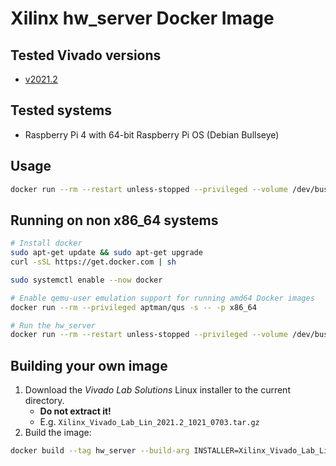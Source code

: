 # Xilinx hw_server Docker Image

## Tested Vivado versions

- [v2021.2](https://hub.docker.com/layers/stv0g/hw_server/v2021.2/images/sha256-f313302910f88244cee6593d2a6ffb542b74ff044484c445e83d978b45046cfd?context=explore)

## Tested systems

- Raspberry Pi 4 with 64-bit Raspberry Pi OS (Debian Bullseye)

## Usage

```bash
docker run --rm --restart unless-stopped --privileged --volume /dev/bus/usb:/dev/bus/usb --publish 3121:3121 --detach stv0g/hw_server
```

## Running on non x86_64 systems


```bash
# Install docker
sudo apt-get update && sudo apt-get upgrade
curl -sSL https://get.docker.com | sh

sudo systemctl enable --now docker

# Enable qemu-user emulation support for running amd64 Docker images
docker run --rm --privileged aptman/qus -s -- -p x86_64

# Run the hw_server
docker run --rm --restart unless-stopped --privileged --volume /dev/bus/usb:/dev/bus/usb --publish 3121:3121 --detach stv0g/hw_server
```

## Building your own image

1. Download the _Vivado Lab Solutions_ Linux installer to the current directory.
   - **Do not extract it!**
   - E.g. `Xilinx_Vivado_Lab_Lin_2021.2_1021_0703.tar.gz`
2. Build the image:

```bash
docker build --tag hw_server --build-arg INSTALLER=Xilinx_Vivado_Lab_Lin_2021.2_1021_0703.tar.gz .
```
